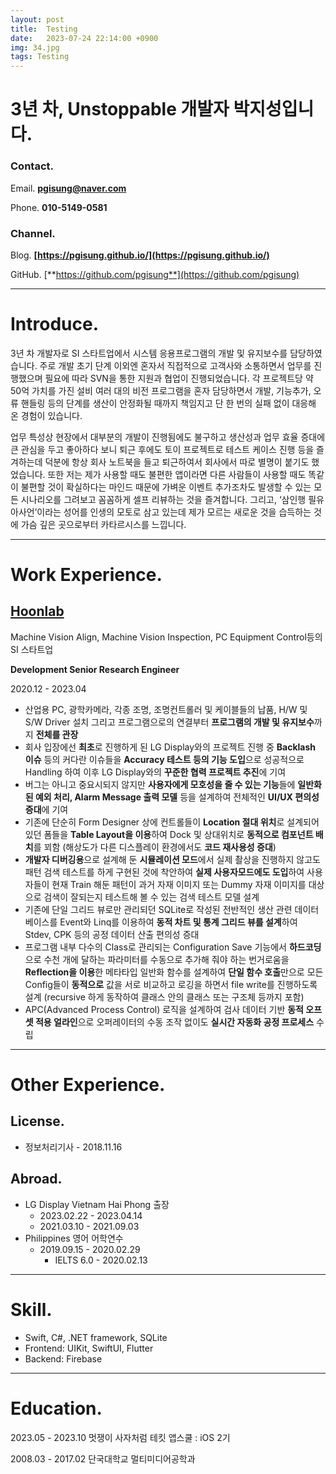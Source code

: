 ```yaml
---
layout: post
title:  Testing
date:   2023-07-24 22:14:00 +0900
img: 34.jpg
tags: Testing
---
```

# 3년 차, Unstoppable 개발자 박지성입니다.

### Contact.

Email. **pgisung@naver.com**

Phone. **010-5149-0581**

### Channel.

Blog. **[https://pgisung.github.io/](https://pgisung.github.io/)**

GitHub. [**https://github.com/pgisung**](https://github.com/pgisung)

---

# Introduce.

3년 차 개발자로 SI 스타트업에서 시스템 응용프로그램의 개발 및 유지보수를 담당하였습니다. 주로 개발 초기 단계 이외엔 혼자서 직접적으로 고객사와 소통하면서 업무를 진행했으며 필요에 따라 SVN을 통한 지원과 협업이 진행되었습니다. 각 프로젝트당 약 50억 가치를 가진 설비 여러 대의 비전 프로그램을 혼자 담당하면서 개발, 기능추가, 오류 핸들링 등의 단계를 생산이 안정화될 때까지 책임지고 단 한 번의 실패 없이 대응해 온 경험이 있습니다. 

업무 특성상 현장에서 대부분의 개발이 진행됨에도 불구하고 생산성과 업무 효율 증대에 큰 관심을 두고 좋아하다 보니 퇴근 후에도 토이 프로젝트로 테스트 케이스 진행 등을 즐겨하는데 덕분에 항상 회사 노트북을 들고 퇴근하여서 회사에서 따로 별명이 붙기도 했었습니다. 또한 저는 제가 사용할 때도 불편한 앱이라면 다른 사람들이 사용할 때도 똑같이 불편할 것이 확실하다는 마인드 때문에 가벼운 이벤트 추가조차도 발생할 수 있는 모든 시나리오를 그려보고 꼼꼼하게 셀프 리뷰하는 것을 즐겨합니다. 그리고, ‘삼인행 필유아사언’이라는 성어를 인생의 모토로 삼고 있는데 제가 모르는 새로운 것을 습득하는 것에 가슴 깊은 곳으로부터 카타르시스를 느낍니다.

---

# Work Experience.

## [Hoonlab](http://www.hoonlab.co.kr/company/index)

Machine Vision Align, Machine Vision Inspection, PC Equipment Control등의 SI 스타트업

**Development Senior Research Engineer**

2020.12 -
2023.04

- 산업용 PC, 광학카메라, 각종 조명, 조명컨트롤러 및 케이블들의 납품, H/W 및 S/W Driver 설치 그리고 프로그램으로의 연결부터 **프로그램의 개발 및 유지보수**까지 **전체를 관장**
- 회사 입장에선 **최초**로 진행하게 된 LG Display와의 프로젝트 진행 중 **Backlash 이슈** 등의 커다란 이슈들을 **Accuracy 테스트 등의 기능 도입**으로 성공적으로 Handling 하여 이후 LG Display와의 **꾸준한 협력 프로젝트 추진**에 기여
- 버그는 아니고 중요시되지 않지만 **사용자에게 모호성을 줄 수 있는 기능**들에 **일반화된 예외 처리, Alarm Message 출력 모델** 등을 설계하여 전체적인 **UI/UX 편의성 증대**에 기여
- 기존에 단순히 Form Designer 상에 컨트롤들이 **Location 절대 위치**로 설계되어 있던 폼들을 **Table Layout을 이용**하여 Dock 및 상대위치로 **동적으로 컴포넌트 배치**를 꾀함 (해상도가 다른 디스플레이 환경에서도 **코드 재사용성 증대**)
- **개발자 디버깅용**으로 설계해 둔 **시뮬레이션 모드**에서 실제 촬상을 진행하지 않고도 패턴 검색 테스트를 하게 구현된 것에 착안하여 **실제 사용자모드에도 도입**하여 사용자들이 현재 Train 해둔 패턴이 과거 자재 이미지 또는 Dummy 자재 이미지를 대상으로 검색이 잘되는지 테스트해 볼 수 있는 검색 테스트 모델 설계
- 기존에 단일 그리드 뷰로만 관리되던 SQLite로 작성된 전반적인 생산 관련 데이터베이스를 Event와 Linq를 이용하여 **동적 차트 및 통계 그리드 뷰를 설계**하여 Stdev, CPK 등의 공정 데이터 산출 편의성 증대
- 프로그램 내부 다수의 Class로 관리되는 Configuration Save 기능에서 **하드코딩**으로 수천 개에 달하는 파라미터를 수동으로 추가해 줘야 하는 번거로움을 **Reflection을 이용**한 메타타입 일반화 함수를 설계하여 **단일 함수 호출**만으로 모든 Config들이 **동적으로** 값을 서로 비교하고 로깅을 하면서 file write를 진행하도록 설계 (recursive 하게 동작하여 클래스 안의 클래스 또는 구조체 등까지 포함)
- APC(Advanced Process Control) 로직을 설계하여 검사 데이터 기반 **동적 오프셋 적용 얼라인**으로 오퍼레이터의 수동 조작 없이도 **실시간 자동화 공정 프로세스** 수립

---

# Other Experience.

## License.

- 정보처리기사 - 2018.11.16

## Abroad.

- LG Display Vietnam Hai Phong 출장
    - 2023.02.22 - 2023.04.14
    - 2021.03.10 - 2021.09.03
- Philippines 영어 어학연수
    - 2019.09.15 - 2020.02.29
        - IELTS 6.0 - 2020.02.13

---

# Skill.

- Swift, C#, .NET framework, SQLite
- Frontend: UIKit, SwiftUI, Flutter
- Backend: Firebase

---

# Education.

2023.05 - 2023.10 멋쟁이 사자처럼 테킷 앱스쿨 : iOS 2기

2008.03 - 2017.02 단국대학교 멀티미디어공학과
